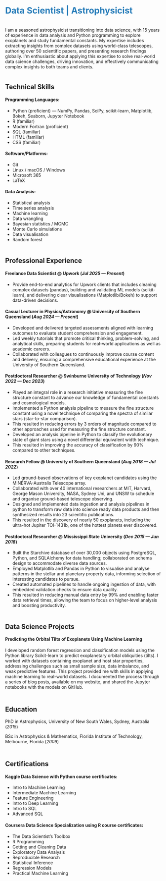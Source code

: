 <h1 style="color:#267CB9;">Data Scientist | Astrophysicist</h1>

<hr style="height:4px; visibility:hidden;" />
<p class="summary">
I am a seasoned astrophysicist transitioning into data science, with 15 years of experience in data analysis and Python programming to explore exoplanets and study fundamental constants. My expertise includes extracting insights from complex datasets using world-class telescopes, authoring over 50 scientific papers, and presenting research findings globally. I'm enthusiastic about applying this expertise to solve real-world data science challenges, driving innovation, and effectively communicating complex insights to both teams and clients.
</p>

<hr style="height:1px; visibility:hidden;" />
<h2 class="section-title">Technical Skills</h2>
<div class="skills">
  <h4>Programming Languages:</h4>
  <ul class="compact">
    <li>Python (proficient) — NumPy, Pandas, SciPy, scikit-learn, Matplotlib, Bokeh, Seaborn, Jupyter Notebook</li>
    <li>R (familiar)</li>
    <li>Modern Fortran (proficient)</li>
    <li>SQL (familiar)</li>
    <li>HTML (familiar)</li>
    <li>CSS (familiar)</li>
  </ul>

  <h4>Software/Platforms:</h4>
  <ul class="compact cols-2">
    <li>Git</li>
    <li>Linux / macOS / Windows</li>
    <li>Microsoft 365</li>
    <li>LaTeX</li>
  </ul>

  <h4>Data Analysis:</h4>
  <ul class="compact cols-2">
    <li>Statistical analysis</li>
    <li>Time series analysis</li>
    <li>Machine learning</li>
    <li>Data wrangling</li>
    <li>Bayesian statistics / MCMC</li>
    <li>Monte Carlo simulations</li>
    <li>Data visualisation</li>
    <li>Random forest</li>
  </ul>
</div>

<hr style="height:4px; visibility:hidden;" />
<div class="experience">
<h2 class="section-title">Professional Experience</h2>
<h4 class="role">Freelance Data Scientist @ Upwork (<em>Jul 2025 — Present</em>)</h4>
<ul>
  <li>Provide end-to-end analytics for Upwork clients that includes cleaning complex datasets (pandas), building and validating ML models (scikit-learn), and delivering clear visualisations (Matplotlib/Bokeh) to support data-driven decisions.</li>
</ul>

<h4 class="role">Casual Lecturer in Physics/Astronomy @ University of Southern Queensland (<em>Aug 2024 — Present</em>)</h4>
<ul>
  <li>Developed and delivered targeted assessments aligned with learning outcomes to evaluate student comprehension and engagement.</li>
  <li>Led weekly tutorials that promote critical thinking, problem-solving, and analytical skills, preparing students for real-world applications as well as academic careers.</li>
  <li>Collaborated with colleagues to continuously improve course content and delivery, ensuring a comprehensive educational experience at the University of Southern Queensland.</li>
</ul>

<h4 class="role">Postdoctoral Researcher @ Swinburne University of Technology (<em>Nov 2022 — Dec 2023</em>)</h4>
<ul>
  <li>Played an integral role in a research initiative measuring the fine structure constant to advance our knowledge of fundamental constants and cosmological models.</li>
  <li>Implemented a Python analysis pipeline to measure the fine structure constant using a novel technique of comparing the spectra of similar stars (star-to-star comparison).</li>
  <li>This resulted in reducing errors by 3 orders of magnitude compared to other approaches used for measuring the fine structure constant.</li>
  <li>Developed an analysis pipeline in Python to classify the evolutionary state of giant stars using a novel differential equivalent width technique.</li>
  <li>This resulted in improving the accuracy of classification by 90% compared to other techniques.</li>
</ul>

<h4 class="role">Research Fellow @ University of Southern Queensland (<em>Aug 2018 — Jul 2022</em>)</h4>
<ul>
  <li>Led ground-based observations of key exoplanet candidates using the MINERVA-Australis Telescope array.</li>
  <li>Collaborated with over 40 international researchers at MIT, Harvard, George Mason University, NASA, Sydney Uni, and UNSW to schedule and organise ground-based telescope observing.</li>
  <li>Designed and implemented data ingestion and analysis pipelines in python to transform raw data into science ready data products and then synthesized results into 23 scientific publications.</li>
  <li>This resulted in the discovery of nearly 50 exoplanets, including the ultra-hot Jupiter TOI-1431b, one of the hottest planets ever discovered.</li>
</ul>

<h4 class="role">Postdoctoral Researcher @ Mississippi State University (<em>Dec 2015 — Jun 2018</em>)</h4>
<ul>
  <li>Built the Starchive database of over 30,000 objects using PostgreSQL, Python, and SQLAlchemy for data handling; collaborated on schema design to accommodate diverse data sources.</li>
  <li>Employed Matplotlib and Pandas in Python to visualise and analyse patterns in the stellar and planetary property data, informing selection of interesting candidates to pursue.</li>
  <li>Created automated pipelines to handle ongoing ingestion of data, with embedded validation checks to ensure data quality.</li>
  <li>This resulted in reducing manual data entry by 99% and enabling faster data retrieval times, allowing the team to focus on higher-level analysis and boosting productivity.</li>
</ul>
</div>

<hr style="height:4px; visibility:hidden;" />
<div class="experience">
  <h2 class="section-title">Data Science Projects</h2>
  <h4 class="role">Predicting the Orbital Tilts of Exoplanets Using Machine Learning</h4>
  <p>I developed random forest regression and classification models using the Python library Scikit-learn to predict exoplanetary orbital obliquities (tilts). I worked with datasets containing exoplanet and host star properties, addressing challenges such as small sample size, data imbalance, and weak predictive features. This project provided me with skills in applying machine learning to real-world datasets. I documented the process through a series of blog posts, available on my website, and shared the Jupyter notebooks with the models on GitHub.</p>
</div>

<hr style="height:8px; visibility:hidden;" />
<div class="experience">
  <h2 class="section-title">Education</h2>
  <p>PhD in Astrophysics, University of New South Wales, Sydney, Australia (<em>2015</em>)</p>
  <p>BSc in Astrophysics & Mathematics, Florida Institute of Technology, Melbourne, Florida (<em>2009</em>)</p>
</div>

<hr style="height:8px; visibility:hidden;" />
<h2 class="section-title">Certifications</h2>
<div class="skills">
  <h4>Kaggle Data Science with Python course certificates:</h4>
  <ul class="compact cols-2">
    <li>Intro to Machine Learning</li>
    <li>Intermediate Machine Learning</li>
    <li>Feature Engineering</li>
    <li>Intro to Deep Learning</li>
    <li>Intro to SQL</li>
    <li>Advanced SQL</li>
  </ul>

  <h4>Coursera Data Science Specialization using R course certificates:</h4>
  <ul class="compact cols-2">
    <li>The Data Scientist’s Toolbox</li>
    <li>R Programming</li>
    <li>Getting and Cleaning Data</li>
    <li>Exploratory Data Analysis</li>
    <li>Reproducible Research</li>
    <li>Statistical Inference</li>
    <li>Regression Models</li>
    <li>Practical Machine Learning</li>
  </ul> 
</div>
